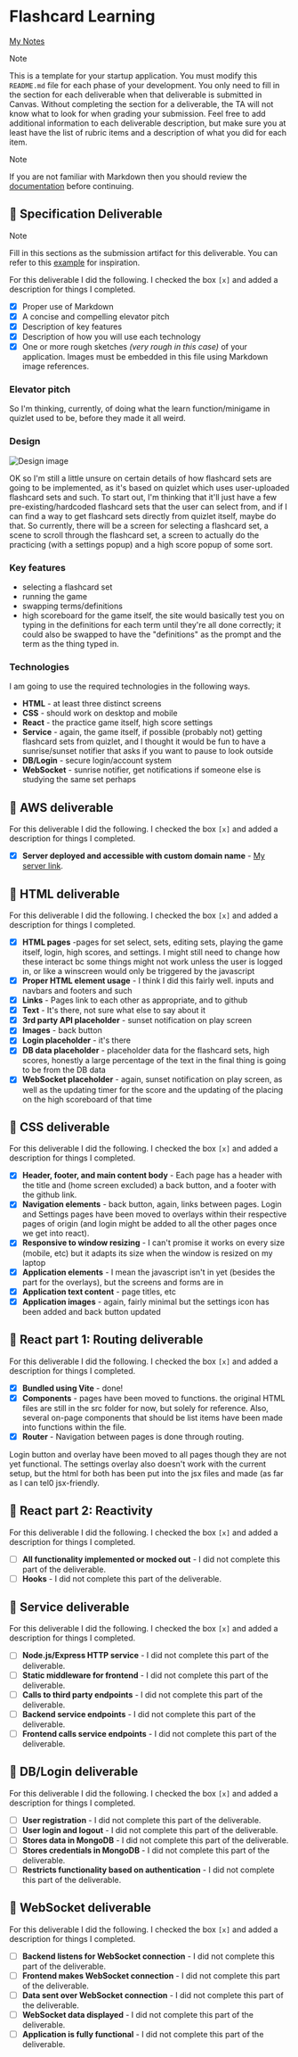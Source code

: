 # Flashcard Learning

[My Notes](notes.md)



> [!NOTE]
>  This is a template for your startup application. You must modify this `README.md` file for each phase of your development. You only need to fill in the section for each deliverable when that deliverable is submitted in Canvas. Without completing the section for a deliverable, the TA will not know what to look for when grading your submission. Feel free to add additional information to each deliverable description, but make sure you at least have the list of rubric items and a description of what you did for each item.

> [!NOTE]
>  If you are not familiar with Markdown then you should review the [documentation](https://docs.github.com/en/get-started/writing-on-github/getting-started-with-writing-and-formatting-on-github/basic-writing-and-formatting-syntax) before continuing.

## 🚀 Specification Deliverable

> [!NOTE]
>  Fill in this sections as the submission artifact for this deliverable. You can refer to this [example](https://github.com/webprogramming260/startup-example/blob/main/README.md) for inspiration.

For this deliverable I did the following. I checked the box `[x]` and added a description for things I completed.

- [x] Proper use of Markdown
- [x] A concise and compelling elevator pitch
- [x] Description of key features
- [x] Description of how you will use each technology
- [x] One or more rough sketches *(very rough in this case)* of your application. Images must be embedded in this file using Markdown image references.

### Elevator pitch

So I'm thinking, currently, of doing what the learn function/minigame in quizlet used to be, before they made it all weird.

### Design

![Design image](roughdesign.png)

OK so I'm still a little unsure on certain details of how flashcard sets are going to be implemented, as it's based on quizlet which uses user-uploaded flashcard sets and such. To start out, I'm thinking that it'll just have a few pre-existing/hardcoded flashcard sets that the user can select from, and if I can find a way to get flashcard sets directly from quizlet itself, maybe do that. So currently, there will be a screen for selecting a flashcard set, a scene to scroll through the flashcard set, a screen to actually do the practicing (with a settings popup) and a high score popup of some sort.

### Key features

- selecting a flashcard set
- running the game
- swapping terms/definitions
- high scoreboard
for the game itself, the site would basically test you on typing in the definitions for each term until they're all done correctly; it could also be swapped to have the "definitions" as the prompt and the term as the thing typed in.

### Technologies

I am going to use the required technologies in the following ways.

- **HTML** - at least three distinct screens
- **CSS** - should work on desktop and mobile
- **React** - the practice game itself, high score settings
- **Service** - again, the game itself, if possible (probably not) getting flashcard sets from quizlet, and I thought it would be fun to have a sunrise/sunset notifier that asks if you want to pause to look outside 
- **DB/Login** - secure login/account system
- **WebSocket** - sunrise notifier, get notifications if someone else is studying the same set perhaps

## 🚀 AWS deliverable

For this deliverable I did the following. I checked the box `[x]` and added a description for things I completed.

- [x] **Server deployed and accessible with custom domain name** - [My server link](https://oldquizletlearn260.click).

## 🚀 HTML deliverable

For this deliverable I did the following. I checked the box `[x]` and added a description for things I completed.

- [x] **HTML pages** -pages for set select, sets, editing sets, playing the game itself, login, high scores, and settings. I might still need to change how these interact bc some things might not work unless the user is logged in, or like a winscreen would only be triggered by the javascript
- [x] **Proper HTML element usage** - I think I did this fairly well. inputs and navbars and footers and such
- [x] **Links** - Pages link to each other as appropriate, and to github
- [x] **Text** - It's there, not sure what else to say about it
- [x] **3rd party API placeholder** - sunset notification on play screen
- [x] **Images** - back button
- [x] **Login placeholder** - it's there
- [x] **DB data placeholder** - placeholder data for the flashcard sets, high scores, honestly a large percentage of the text in the final thing is going to be from the DB data
- [x] **WebSocket placeholder** - again, sunset notification on play screen, as well as the updating timer for the score and the updating of the placing on the high scoreboard of that time

## 🚀 CSS deliverable

For this deliverable I did the following. I checked the box `[x]` and added a description for things I completed.

- [x] **Header, footer, and main content body** - Each page has a header with the title and (home screen excluded) a back button, and a footer with the github link.
- [x] **Navigation elements** - back button, again, links between pages. Login and Settings pages have been moved to overlays within their respective pages of origin (and login might be added to all the other pages once we get into react).
- [x] **Responsive to window resizing** - I can't promise it works on every size (mobile, etc) but it adapts its size when the window is resized on my laptop
- [x] **Application elements** - I mean the javascript isn't in yet (besides the part for the overlays), but the screens and forms are in
- [x] **Application text content** - page titles, etc
- [x] **Application images** - again, fairly minimal but the settings icon has been added and back button updated

## 🚀 React part 1: Routing deliverable

For this deliverable I did the following. I checked the box `[x]` and added a description for things I completed.

- [x] **Bundled using Vite** - done!
- [x] **Components** - pages have been moved to functions. the original HTML files are still in the src folder for now, but solely for reference. Also, several on-page components that should be list items  have been made into functions within the file.
- [x] **Router** - Navigation between pages is done through routing. 

Login button and overlay have been moved to all pages though they are not yet functional. The settings overlay also doesn't work with the current setup, but the html for both has been put into the jsx files and made (as far as I can tel0 jsx-friendly. 

## 🚀 React part 2: Reactivity

For this deliverable I did the following. I checked the box `[x]` and added a description for things I completed.

- [ ] **All functionality implemented or mocked out** - I did not complete this part of the deliverable.
- [ ] **Hooks** - I did not complete this part of the deliverable.

## 🚀 Service deliverable

For this deliverable I did the following. I checked the box `[x]` and added a description for things I completed.

- [ ] **Node.js/Express HTTP service** - I did not complete this part of the deliverable.
- [ ] **Static middleware for frontend** - I did not complete this part of the deliverable.
- [ ] **Calls to third party endpoints** - I did not complete this part of the deliverable.
- [ ] **Backend service endpoints** - I did not complete this part of the deliverable.
- [ ] **Frontend calls service endpoints** - I did not complete this part of the deliverable.

## 🚀 DB/Login deliverable

For this deliverable I did the following. I checked the box `[x]` and added a description for things I completed.

- [ ] **User registration** - I did not complete this part of the deliverable.
- [ ] **User login and logout** - I did not complete this part of the deliverable.
- [ ] **Stores data in MongoDB** - I did not complete this part of the deliverable.
- [ ] **Stores credentials in MongoDB** - I did not complete this part of the deliverable.
- [ ] **Restricts functionality based on authentication** - I did not complete this part of the deliverable.

## 🚀 WebSocket deliverable

For this deliverable I did the following. I checked the box `[x]` and added a description for things I completed.

- [ ] **Backend listens for WebSocket connection** - I did not complete this part of the deliverable.
- [ ] **Frontend makes WebSocket connection** - I did not complete this part of the deliverable.
- [ ] **Data sent over WebSocket connection** - I did not complete this part of the deliverable.
- [ ] **WebSocket data displayed** - I did not complete this part of the deliverable.
- [ ] **Application is fully functional** - I did not complete this part of the deliverable.
